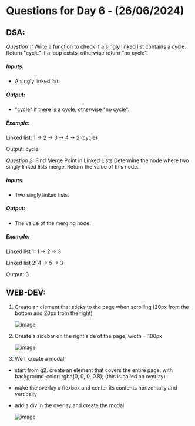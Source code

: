 # Questions for Day 6 - (26/06/2024)
## DSA:
*Question 1:* Write a function to check if a singly linked list contains a cycle. Return "cycle" if a loop exists, otherwise return "no cycle".
##### Inputs:
- A singly linked list.
##### Output:
- "cycle" if there is a cycle, otherwise "no cycle".
##### Example:
Linked list: 1 -> 2 -> 3 -> 4 -> 2 (cycle)

Output: cycle


*Question 2:* Find Merge Point in Linked Lists Determine the node where two singly linked lists merge. Return the value of this node.
##### Inputs:
- Two singly linked lists.
##### Output:
- The value of the merging node.
##### Example:

Linked list 1: 1 -> 2 -> 3

Linked list 2: 4 -> 5 -> 3

Output: 3





## WEB-DEV:
1.	Create an element that sticks to the page when scrolling (20px from the bottom and 20px from the right)

     ![image](https://github.com/upesacm/21DaysOfCode-2024/assets/133881515/1f96cde8-8ecd-4ea5-be3f-2f65edde736c)


2.	Create a sidebar on the right side of the page, width = 100px

     ![image](https://github.com/upesacm/21DaysOfCode-2024/assets/133881515/d65264e1-0ffb-4088-b564-d37bd1cdf628)


3.	We'll create a modal
- start from q2.
create an element that covers the entire page, with background-color: rgba(0, 0, 0, 0.8); (this is called an overlay)
- make the overlay a flexbox and center its contents horizontally and vertically
- add a div in the overlay and create the modal

    ![image](https://github.com/upesacm/21DaysOfCode-2024/assets/133881515/4453d599-f043-4495-b820-e2ef5c5f728f)

 



